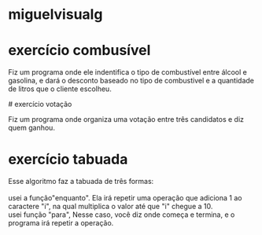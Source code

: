 # miguelvisualg

# exercício combusível
<p> Fiz um programa onde ele indentifica o tipo de combustível entre álcool e gasolina, e dará o desconto baseado no tipo de combustivel e a quantidade de litros que o cliente escolheu. </p>
# exercício votação
<p> Fiz um programa onde organiza uma votação entre três candidatos e diz quem ganhou. </p>

# exercício tabuada
<p> Esse algoritmo faz a tabuada de três formas: <br><br>
usei a função"enquanto". Ela irá repetir uma operação que adiciona 1 ao caractere "i", na qual multiplica o valor  até que "i" chegue a 10. <br>
usei função "para", Nesse caso, você diz onde começa e termina, e o programa irá repetir a operação.</p>
